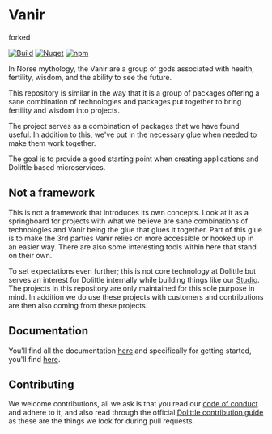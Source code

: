 # Vanir

forked

[![Build](https://github.com/dolittle-entropy/vanir/actions/workflows/build.yml/badge.svg)](https://github.com/dolittle-entropy/vanir/actions/workflows/build.yml)
[![Nuget](https://img.shields.io/nuget/v/Dolittle.Vanir.Backend)](https://www.nuget.org/packages?q=dolittle.vanir)
[![npm](https://img.shields.io/npm/v/@dolittle/vanir-backend)](https://www.npmjs.com/search?q=%40dolittle%2Fvanir)

In Norse mythology, the Vanir are a group of gods associated with health, fertility, wisdom, and the ability to see the future.

This repository is similar in the way that it is a group of packages offering a sane combination of technologies and packages
put together to bring fertility and wisdom into projects.

The project serves as a combination of packages that we have found useful. In addition to this, we've put in the necessary
glue when needed to make them work together.

The goal is to provide a good starting point when creating applications and Dolittle based microservices.

## Not a framework

This is not a framework that introduces its own concepts. Look at it as a springboard for projects with what we believe are
sane combinations of technologies and Vanir being the glue that glues it together. Part of this glue is to make the 3rd parties
Vanir relies on more accessible or hooked up in an easier way. There are also some interesting tools within here that stand on their own.

To set expectations even further; this is not core technology at Dolittle but serves an interest for Dolittle internally
while building things like our [Studio](https://github.com/dolittle/studio). The projects in this repository are only maintained
for this sole purpose in mind. In addition we do use these projects with customers and contributions are then also coming from these
projects.

## Documentation

You'll find all the documentation [here](./Documentation/README.md) and specifically for getting started, you'll find [here](./Documentation/getting-started.md).

## Contributing

We welcome contributions, all we ask is that you read our [code of conduct](./CODE_OF_CONDUCT.md) and adhere to it, and
also read through the official [Dolittle contribution guide](https://dolittle.io/docs/contributing/) as these are the
things we look for during pull requests.
